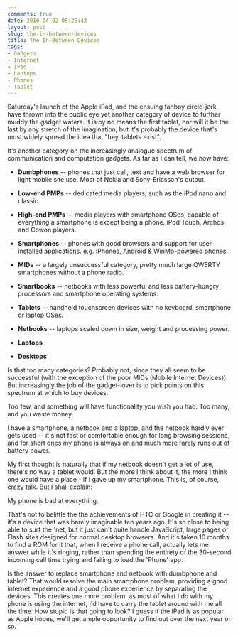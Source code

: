 ```yaml
---
comments: true
date: 2010-04-02 08:25:43
layout: post
slug: the-in-between-devices
title: The In-Between Devices
tags:
- Gadgets
- Internet
- iPad
- Laptops
- Phones
- Tablet
---
```


Saturday's launch of the Apple iPad, and the ensuing fanboy circle-jerk, have thrown into the public eye yet another category of device to further muddy the gadget waters.  It is by no means the first tablet, nor will it be the last by any stretch of the imagination, but it's probably the device that's most widely spread the idea that "hey, tablets exist".

It's another category on the increasingly analogue spectrum of communication and computation gadgets.  As far as I can tell, we now have:

	
  * **Dumbphones** -- phones that just call, text and have a web browser for light mobile site use.  Most of Nokia and Sony-Ericsson's output.

	
  * **Low-end PMPs** -- dedicated media players, such as the iPod nano and classic.

	
  * **High-end PMPs** -- media players with smartphone OSes, capable of everything a smartphone is except being a phone.  iPod Touch, Archos and Cowon players.

	
  * **Smartphones** -- phones with good browsers and support for user-installed applications.  e.g. iPhones, Android & WinMo-powered phones.

	
  * **MIDs** -- a largely unsuccessful category, pretty much large QWERTY smartphones without a phone radio.

	
  * **Smartbooks** -- netbooks with less powerful and less battery-hungry processors and smartphone operating systems.

	
  * **Tablets** -- handheld touchscreen devices with no keyboard, smartphone or laptop OSes.

	
  * **Netbooks** -- laptops scaled down in size, weight and processing power.

	
  * **Laptops**

	
  * **Desktops**

Is that too many categories?  Probably not, since they all seem to be successful (with the exception of the poor MIDs (Mobile Internet Devices)).  But increasingly the job of the gadget-lover is to pick points on this spectrum at which to buy devices.

Too few, and something will have functionality you wish you had.  Too many, and you waste money.

I have a smartphone, a netbook and a laptop, and the netbook hardly ever gets used -- it's not fast or comfortable enough for long browsing sessions, and for short ones my phone is always on and much more rarely runs out of battery power.

My first thought is naturally that if my netbook doesn't get a lot of use, there's no way a tablet would.  But the more I think about it, the more I think one would have a place - if I gave up my smartphone.  This is, of course, crazy talk.  But I shall explain:

My phone is bad at everything.

That's not to belittle the the achievements of HTC or Google in creating it -- it's a device that was barely imaginable ten years ago.  It's so close to being able to surf the 'net, but it just can't quite handle JavaScript, large pages or Flash sites designed for normal desktop browsers.  And it's taken 10 months to find a ROM for it that, when I receive a phone call, actually lets me answer while it's ringing, rather than spending the entirety of the 30-second incoming call time trying and failing to load the 'Phone' app.

Is the answer to replace smartphone and netbook with dumbphone and tablet?  That would resolve the main smartphone problem, providing a good internet experience and a good phone experience by separating the devices.  This creates one more problem: as most of what I do with my phone is using the internet, I'd have to carry the tablet around with me all the time.  How stupid is that going to look?  I guess if the iPad is as popular as Apple hopes, we'll get ample opportunity to find out over the next year or so.
